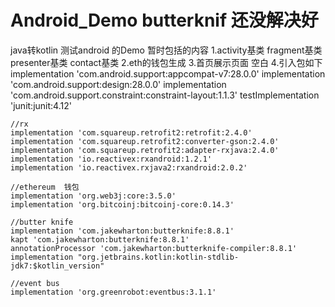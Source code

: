 # Android_Demo   butterknif 还没解决好
java转kotlin
测试android 的Demo
暂时包括的内容
1.activity基类  fragment基类   presenter基类  contact基类
2.eth的钱包生成
3.首页展示页面 空白
4.引入包如下
    implementation 'com.android.support:appcompat-v7:28.0.0'
    implementation 'com.android.support:design:28.0.0'
    implementation 'com.android.support.constraint:constraint-layout:1.1.3'
    testImplementation 'junit:junit:4.12'

    //rx
    implementation 'com.squareup.retrofit2:retrofit:2.4.0'
    implementation 'com.squareup.retrofit2:converter-gson:2.4.0'
    implementation 'com.squareup.retrofit2:adapter-rxjava:2.4.0'
    implementation 'io.reactivex:rxandroid:1.2.1'
    implementation 'io.reactivex.rxjava2:rxandroid:2.0.2'

    //ethereum  钱包
    implementation 'org.web3j:core:3.5.0'
    implementation 'org.bitcoinj:bitcoinj-core:0.14.3'

    //butter knife
    implementation 'com.jakewharton:butterknife:8.8.1'
    kapt 'com.jakewharton:butterknife:8.8.1'
    annotationProcessor 'com.jakewharton:butterknife-compiler:8.8.1'
    implementation "org.jetbrains.kotlin:kotlin-stdlib-jdk7:$kotlin_version"

    //event bus
    implementation 'org.greenrobot:eventbus:3.1.1'

